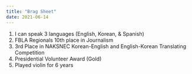 ```yaml
---
title: "Brag Sheet"
date: 2021-06-14
---
```


1. I can speak 3 languages (English, Korean, & Spanish)
2. FBLA Regionals 10th place in Journalism
3. 3rd Place in NAKSNEC Korean-English and English-Korean Translating Competition 
4. Presidential Volunteer Award (Gold)
5. Played violin for 6 years
